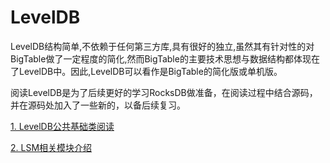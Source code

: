 # LevelDB

LevelDB结构简单,不依赖于任何第三方库,具有很好的独立,虽然其有针对性的对BigTable做了一定程度的简化,然而BigTable的主要技术思想与数据结构都体现在了LevelDB中。因此,LevelDB可以看作是BigTable的简化版或单机版。

阅读LevelDB是为了后续更好的学习RocksDB做准备，在阅读过程中结合源码，并在源码处加入了一些新的，以备后续复习。

[1. LevelDB公共基础类阅读](notes/LevelDB源码阅读1.md)

[2. LSM相关模块介绍](notes/LevelDB源码阅读2-LSM部分.md)
